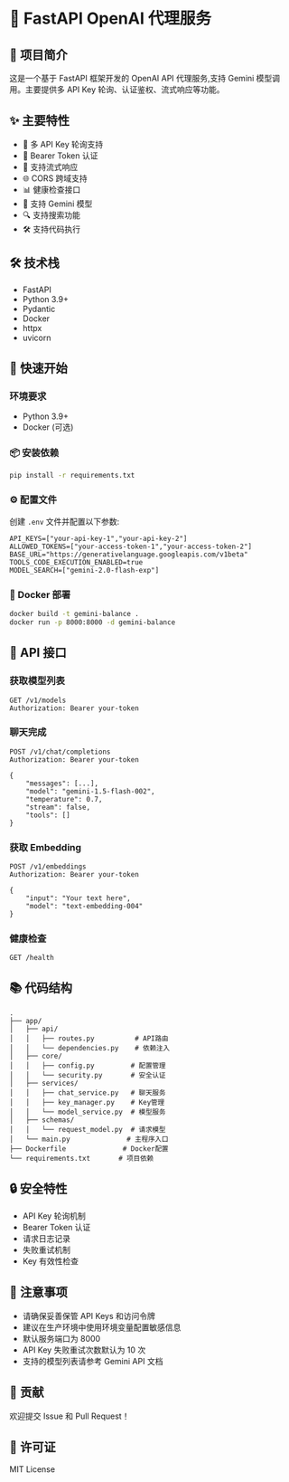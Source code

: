 # 🚀 FastAPI OpenAI 代理服务

## 📝 项目简介

这是一个基于 FastAPI 框架开发的 OpenAI API 代理服务,支持 Gemini 模型调用。主要提供多 API Key 轮询、认证鉴权、流式响应等功能。

## ✨ 主要特性

- 🔄 多 API Key 轮询支持
- 🔐 Bearer Token 认证
- 📡 支持流式响应
- 🌐 CORS 跨域支持
- 📊 健康检查接口
- 🤖 支持 Gemini 模型
- 🔍 支持搜索功能
- 🛠️ 支持代码执行

## 🛠️ 技术栈

- FastAPI
- Python 3.9+
- Pydantic
- Docker
- httpx
- uvicorn

## 🚀 快速开始

### 环境要求

- Python 3.9+
- Docker (可选)

### 📦 安装依赖

```bash
pip install -r requirements.txt
```

### ⚙️ 配置文件

创建 `.env` 文件并配置以下参数:

```env
API_KEYS=["your-api-key-1","your-api-key-2"]
ALLOWED_TOKENS=["your-access-token-1","your-access-token-2"]
BASE_URL="https://generativelanguage.googleapis.com/v1beta"
TOOLS_CODE_EXECUTION_ENABLED=true
MODEL_SEARCH=["gemini-2.0-flash-exp"]
```

### 🐳 Docker 部署

```bash
docker build -t gemini-balance .
docker run -p 8000:8000 -d gemini-balance
```

## 🔌 API 接口

### 获取模型列表

```http
GET /v1/models
Authorization: Bearer your-token
```

### 聊天完成

```http
POST /v1/chat/completions
Authorization: Bearer your-token

{
    "messages": [...],
    "model": "gemini-1.5-flash-002",
    "temperature": 0.7,
    "stream": false,
    "tools": []
}
```

### 获取 Embedding

```http
POST /v1/embeddings
Authorization: Bearer your-token

{
    "input": "Your text here",
    "model": "text-embedding-004"
}
```

### 健康检查

```http
GET /health
```

## 📚 代码结构

```
.
├── app/
│   ├── api/
│   │   ├── routes.py          # API路由
│   │   └── dependencies.py    # 依赖注入
│   ├── core/
│   │   ├── config.py         # 配置管理
│   │   └── security.py       # 安全认证
│   ├── services/
│   │   ├── chat_service.py   # 聊天服务
│   │   ├── key_manager.py    # Key管理
│   │   └── model_service.py  # 模型服务
│   ├── schemas/
│   │   └── request_model.py  # 请求模型
│   └── main.py              # 主程序入口
├── Dockerfile              # Docker配置
└── requirements.txt       # 项目依赖
```

## 🔒 安全特性

- API Key 轮询机制
- Bearer Token 认证
- 请求日志记录
- 失败重试机制
- Key 有效性检查

## 📝 注意事项

- 请确保妥善保管 API Keys 和访问令牌
- 建议在生产环境中使用环境变量配置敏感信息
- 默认服务端口为 8000
- API Key 失败重试次数默认为 10 次
- 支持的模型列表请参考 Gemini API 文档

## 🤝 贡献

欢迎提交 Issue 和 Pull Request！

## 📄 许可证

MIT License

